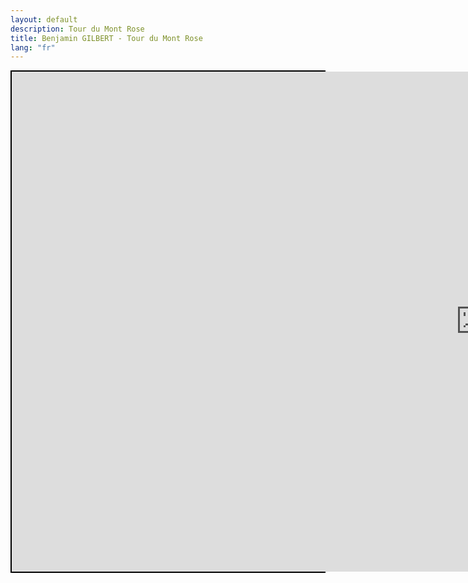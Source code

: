 ```yaml
---
layout: default
description: Tour du Mont Rose
title: Benjamin GILBERT - Tour du Mont Rose
lang: "fr"
---
```


<div align="center" style="height: 800px; border: 2px solid black"><iframe src="https://footpathapp.com/routes/a4185161-d2a8-466a-9391-b63d0b1b2037?embed=1" style="width: 300%; height: 800px; border: 0"></iframe></div>
